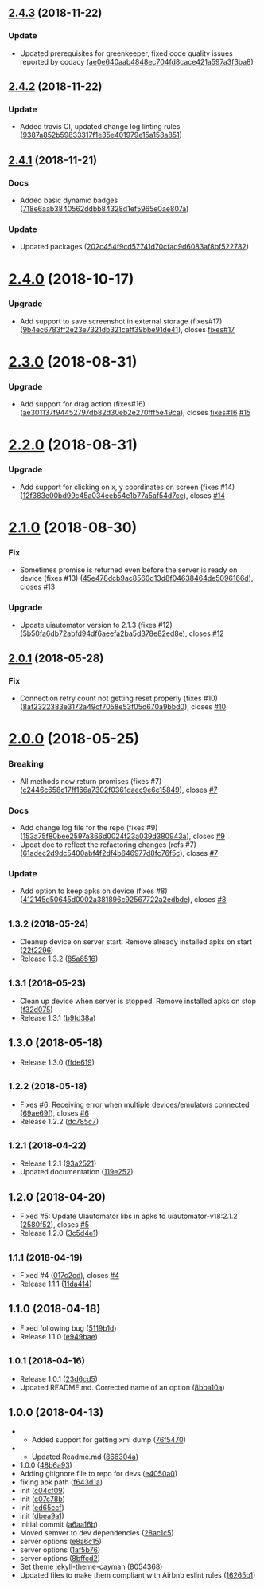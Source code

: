 <a name="2.4.3"></a>

## [2.4.3](https://github.com/goharanwar/uiautomator/compare/2.4.2...2.4.3) (2018-11-22)

### Update

-   Updated prerequisites for greenkeeper, fixed code quality issues reported by codacy ([ae0e640aab4848ec704fd8cace421a597a3f3ba8](https://github.com/goharanwar/uiautomator/commit/ae0e640aab4848ec704fd8cace421a597a3f3ba8))

<a name="2.4.2"></a>

## [2.4.2](https://github.com/goharanwar/uiautomator/compare/2.4.1...2.4.2) (2018-11-22)

### Update

-   Added travis CI, updated change log linting rules ([9387a852b59833317f1e35e401979e15a158a851](https://github.com/goharanwar/uiautomator/commit/9387a852b59833317f1e35e401979e15a158a851))

<a name="2.4.1"></a>

## [2.4.1](https://github.com/goharanwar/uiautomator/compare/2.4.0...2.4.1) (2018-11-21)

### Docs

-   Added basic dynamic badges ([718e6aab3840562ddbb84328d1ef5965e0ae807a](https://github.com/goharanwar/uiautomator/commit/718e6aab3840562ddbb84328d1ef5965e0ae807a))

### Update

-   Updated packages ([202c454f9cd57741d70cfad9d6083af8bf522782](https://github.com/goharanwar/uiautomator/commit/202c454f9cd57741d70cfad9d6083af8bf522782))

<a name="2.4.0"></a>

# [2.4.0](https://github.com/goharanwar/uiautomator/compare/2.3.0...2.4.0) (2018-10-17)

### Upgrade

-   Add support to save screenshot in external storage (fixes#17) ([9b4ec6783ff2e23e7321db321caff39bbe91de41](https://github.com/goharanwar/uiautomator/commit/9b4ec6783ff2e23e7321db321caff39bbe91de41)), closes [fixes#17](https://github.com/fixes/issues/17)

<a name="2.3.0"></a>

# [2.3.0](https://github.com/goharanwar/uiautomator/compare/2.2.0...2.3.0) (2018-08-31)

### Upgrade

-   Add support for drag action (fixes#16) ([ae301137f94452797db82d30eb2e270fff5e49ca](https://github.com/goharanwar/uiautomator/commit/ae301137f94452797db82d30eb2e270fff5e49ca)), closes [fixes#16](https://github.com/fixes/issues/16) [#15](https://github.com/goharanwar/uiautomator/issues/15)

<a name="2.2.0"></a>

# [2.2.0](https://github.com/goharanwar/uiautomator/compare/2.1.0...2.2.0) (2018-08-31)

### Upgrade

-   Add support for clicking on x, y coordinates on screen (fixes #14) ([12f383e00bd99c45a034eeb54e1b77a5af54d7ce](https://github.com/goharanwar/uiautomator/commit/12f383e00bd99c45a034eeb54e1b77a5af54d7ce)), closes [#14](https://github.com/goharanwar/uiautomator/issues/14)

<a name="2.1.0"></a>

# [2.1.0](https://github.com/goharanwar/uiautomator/compare/2.0.1...2.1.0) (2018-08-30)

### Fix

-   Sometimes promise is returned even before the server is ready on device (fixes #13) ([45e478dcb9ac8560d13d8f04638464de5096166d](https://github.com/goharanwar/uiautomator/commit/45e478dcb9ac8560d13d8f04638464de5096166d)), closes [#13](https://github.com/goharanwar/uiautomator/issues/13)

### Upgrade

-   Update uiautomator version to 2.1.3 (fixes #12) ([5b50fa6db72abfd94df6aeefa2ba5d378e82ed8e](https://github.com/goharanwar/uiautomator/commit/5b50fa6db72abfd94df6aeefa2ba5d378e82ed8e)), closes [#12](https://github.com/goharanwar/uiautomator/issues/12)

<a name="2.0.1"></a>

## [2.0.1](https://github.com/goharanwar/uiautomator/compare/2.0.0...2.0.1) (2018-05-28)

### Fix

-   Connection retry count not getting reset properly (fixes #10) ([8af2322383e3172a49cf7058e53f05d670a9bbd0](https://github.com/goharanwar/uiautomator/commit/8af2322383e3172a49cf7058e53f05d670a9bbd0)), closes [#10](https://github.com/goharanwar/uiautomator/issues/10)

<a name="2.0.0"></a>

# [2.0.0](https://github.com/goharanwar/uiautomator/compare/1.3.2...2.0.0) (2018-05-25)

### Breaking

-   All methods now return promises (fixes #7) ([c2446c658c17ff166a7302f0361daec9e6c15849](https://github.com/goharanwar/uiautomator/commit/c2446c658c17ff166a7302f0361daec9e6c15849)), closes [#7](https://github.com/goharanwar/uiautomator/issues/7)

### Docs

-   Add change log file for the repo (fixes #9) ([153a75f80bee2597a366d0024f23a039d380943a](https://github.com/goharanwar/uiautomator/commit/153a75f80bee2597a366d0024f23a039d380943a)), closes [#9](https://github.com/goharanwar/uiautomator/issues/9)
-   Updat doc to reflect the refactoring changes (refs #7) ([61adec2d9dc5400abf4f2df4b646977d8fc76f5c](https://github.com/goharanwar/uiautomator/commit/61adec2d9dc5400abf4f2df4b646977d8fc76f5c)), closes [#7](https://github.com/goharanwar/uiautomator/issues/7)

### Update

-   Add option to keep apks on device (fixes #8) ([412145d50645d0002a381896c92567722a2edbde](https://github.com/goharanwar/uiautomator/commit/412145d50645d0002a381896c92567722a2edbde)), closes [#8](https://github.com/goharanwar/uiautomator/issues/8)

<a name="1.3.2"></a>

## <small>1.3.2 (2018-05-24)</small>

-   Cleanup device on server start. Remove already installed apks on start ([22f2296](https://github.com/goharanwar/uiautomator/commit/22f2296))
-   Release 1.3.2 ([85a8516](https://github.com/goharanwar/uiautomator/commit/85a8516))

<a name="1.3.1"></a>

## <small>1.3.1 (2018-05-23)</small>

-   Clean up device when server is stopped. Remove installed apks on stop ([f32d075](https://github.com/goharanwar/uiautomator/commit/f32d075))
-   Release 1.3.1 ([b9fd38a](https://github.com/goharanwar/uiautomator/commit/b9fd38a))

<a name="1.3.0"></a>

## 1.3.0 (2018-05-18)

-   Release 1.3.0 ([ffde619](https://github.com/goharanwar/uiautomator/commit/ffde619))

<a name="1.2.2"></a>

## <small>1.2.2 (2018-05-18)</small>

-   Fixes #6: Receiving error when multiple devices/emulators connected ([69ae69f](https://github.com/goharanwar/uiautomator/commit/69ae69f)), closes [#6](https://github.com/goharanwar/uiautomator/issues/6)
-   Release 1.2.2 ([dc785c7](https://github.com/goharanwar/uiautomator/commit/dc785c7))

<a name="1.2.1"></a>

## <small>1.2.1 (2018-04-22)</small>

-   Release 1.2.1 ([93a2521](https://github.com/goharanwar/uiautomator/commit/93a2521))
-   Updated documentation ([119e252](https://github.com/goharanwar/uiautomator/commit/119e252))

<a name="1.2.0"></a>

## 1.2.0 (2018-04-20)

-   Fixed #5: Update UIautomator libs in apks to uiautomator-v18:2.1.2 ([2580f52](https://github.com/goharanwar/uiautomator/commit/2580f52)), closes [#5](https://github.com/goharanwar/uiautomator/issues/5)
-   Release 1.2.0 ([3c5d4e1](https://github.com/goharanwar/uiautomator/commit/3c5d4e1))

<a name="1.1.1"></a>

## <small>1.1.1 (2018-04-19)</small>

-   Fixed #4 ([017c2cd](https://github.com/goharanwar/uiautomator/commit/017c2cd)), closes [#4](https://github.com/goharanwar/uiautomator/issues/4)
-   Release 1.1.1 ([11da414](https://github.com/goharanwar/uiautomator/commit/11da414))

<a name="1.1.0"></a>

## 1.1.0 (2018-04-18)

-   Fixed following bug ([5119b1d](https://github.com/goharanwar/uiautomator/commit/5119b1d))
-   Release 1.1.0 ([e949bae](https://github.com/goharanwar/uiautomator/commit/e949bae))

<a name="1.0.1"></a>

## <small>1.0.1 (2018-04-16)</small>

-   Release 1.0.1 ([23d6cd5](https://github.com/goharanwar/uiautomator/commit/23d6cd5))
-   Updated README.md. Corrected name of an option ([8bba10a](https://github.com/goharanwar/uiautomator/commit/8bba10a))

<a name="1.0.0"></a>

## 1.0.0 (2018-04-13)

-   -   Added support for getting xml dump ([76f5470](https://github.com/goharanwar/uiautomator/commit/76f5470))
-   -   Updated Readme.md ([866304a](https://github.com/goharanwar/uiautomator/commit/866304a))
-   1.0.0 ([48b6a93](https://github.com/goharanwar/uiautomator/commit/48b6a93))
-   Adding gitignore file to repo for devs ([e4050a0](https://github.com/goharanwar/uiautomator/commit/e4050a0))
-   fixing apk path ([f643d1a](https://github.com/goharanwar/uiautomator/commit/f643d1a))
-   init ([c04cf09](https://github.com/goharanwar/uiautomator/commit/c04cf09))
-   init ([c07c78b](https://github.com/goharanwar/uiautomator/commit/c07c78b))
-   init ([ed65ccf](https://github.com/goharanwar/uiautomator/commit/ed65ccf))
-   init ([dbea9a1](https://github.com/goharanwar/uiautomator/commit/dbea9a1))
-   Initial commit ([a6aa16b](https://github.com/goharanwar/uiautomator/commit/a6aa16b))
-   Moved semver to dev dependencies ([28ac1c5](https://github.com/goharanwar/uiautomator/commit/28ac1c5))
-   server options ([e8a6c15](https://github.com/goharanwar/uiautomator/commit/e8a6c15))
-   server options ([1af5b76](https://github.com/goharanwar/uiautomator/commit/1af5b76))
-   server options ([8bffcd2](https://github.com/goharanwar/uiautomator/commit/8bffcd2))
-   Set theme jekyll-theme-cayman ([8054368](https://github.com/goharanwar/uiautomator/commit/8054368))
-   Updated files to make them compliant with Airbnb eslint rules ([16265b1](https://github.com/goharanwar/uiautomator/commit/16265b1))
